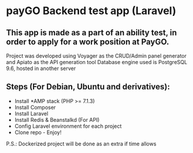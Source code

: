 # payGO Backend test app (Laravel)

## This app is made as a part of an ability test, in order to apply for a work position at PayGO. 

Project was developed using Voyager as the CRUD/Admin panel generator and Apiato as the API generation tool
Database engine used is PostgreSQL 9.6, hosted in another server

## Steps (For Debian, Ubuntu and derivatives):

* Install *AMP stack (PHP >= 7.1.3)
* Install Composer
* Install Laravel
* Install Redis & Beanstalkd (For API)
* Config Laravel environment for each project
* Clone repo - Enjoy!

P.S.: Dockerized project will be done as an extra if time allows
